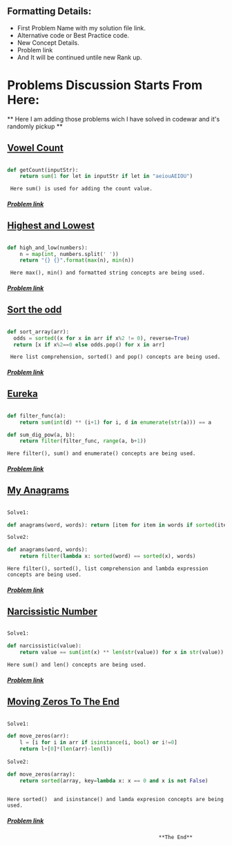 ## Formatting Details:

- First Problem Name with my solution file link.
- Alternative code or Best Practice code.
- New Concept Details.
- Problem link
- And It will be continued untile new Rank up.

# Problems Discussion Starts From Here:
** Here I am adding those problems wich I have solved in codewar and it's randomly pickup **

## [Vowel Count](https://github.com/samiulislamponik/codewar/blob/master/7kyu/vowel_count.py " Problem-1 ")

``` python

def getCount(inputStr):
    return sum(1 for let in inputStr if let in "aeiouAEIOU")

```

` Here sum() is used for adding the count value.`


##### [Problem link](https://www.codewars.com/kata/54ff3102c1bad923760001f3/python "codewar problem")


## [Highest and Lowest](https://github.com/samiulislamponik/codewar/blob/master/7kyu/highest_and_lowest.py " Problem-2 ")

```python

def high_and_low(numbers):
    n = map(int, numbers.split(' '))
    return "{} {}".format(max(n), min(n))

```

` Here max(), min() and formatted string concepts are being used.`



##### [Problem link](https://www.codewars.com/kata/554b4ac871d6813a03000035/python "codewar problem")


## [Sort the odd](https://github.com/samiulislamponik/codewar/blob/master/7kyu/sort_the_odd.py " Problem-3 ")

```python

def sort_array(arr):
  odds = sorted((x for x in arr if x%2 != 0), reverse=True)
  return [x if x%2==0 else odds.pop() for x in arr]


```

` Here list comprehension, sorted() and pop() concepts are being used.`


##### [Problem link](https://www.codewars.com/kata/578aa45ee9fd15ff4600090d/python "codewar problem")


## [Eureka](https://github.com/samiulislamponik/codewar/blob/master/7kyu/eureka.py "Problem-4")

```python

def filter_func(a):
    return sum(int(d) ** (i+1) for i, d in enumerate(str(a))) == a

def sum_dig_pow(a, b):
    return filter(filter_func, range(a, b+1))


```

` Here filter(), sum() and enumerate() concepts are being used. `

##### [Problem link](https://www.codewars.com/kata/5626b561280a42ecc50000d1/python "codewar problem")



## [My Anagrams](https://github.com/samiulislamponik/codewar/blob/master/7kyu/anagrams.py "Problem-5")

```python

Solve1:

def anagrams(word, words): return [item for item in words if sorted(item)==sorted(word)]

Solve2:

def anagrams(word, words):
    return filter(lambda x: sorted(word) == sorted(x), words)

```

` Here filter(), sorted(), list comprehension and lambda expression concepts are being used. `

##### [Problem link](https://www.codewars.com/kata/523a86aa4230ebb5420001e1/python "codewar problem")



## [Narcissistic Number](https://github.com/samiulislamponik/codewar/blob/master/7kyu/narcissistic.py "Problem-6")


```python

Solve1:

def narcissistic(value):
    return value == sum(int(x) ** len(str(value)) for x in str(value))

```

` Here sum() and len() concepts are being used. `

##### [Problem link](https://www.codewars.com/kata/5287e858c6b5a9678200083c/python "codewar problem")




## [Moving Zeros To The End](https://github.com/samiulislamponik/codewar/blob/master/7kyu/zeros.py "Problem-7")


```python

Solve1:

def move_zeros(arr):
    l = [i for i in arr if isinstance(i, bool) or i!=0]
    return l+[0]*(len(arr)-len(l))
    
Solve2:

def move_zeros(array):
    return sorted(array, key=lambda x: x == 0 and x is not False)
    

```

` Here sorted()  and isinstance() and lamda expresion concepts are being used. `


##### [Problem link](https://www.codewars.com/kata/52597aa56021e91c93000cb0/python "codewar problem")




                                                     **The End**





